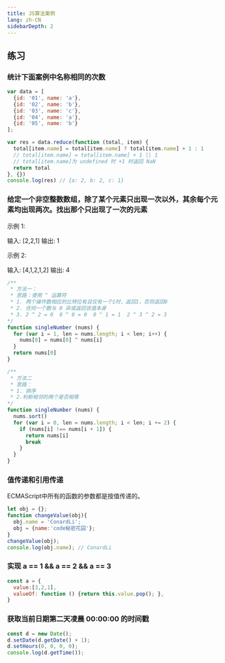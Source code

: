 ```yaml
---
title: JS算法案例
lang: zh-CN
sidebarDepth: 2
---
```


## 练习

### 统计下面案例中名称相同的次数

```js
var data = [
  {id: '01', name: 'a'},
  {id: '02', name: 'b'},
  {id: '03', name: 'c'},
  {id: '04', name: 'a'},
  {id: '05', name: 'b'}
];

var res = data.reduce(function (total, item) {
  total[item.name] = total[item.name] ? total[item.name] + 1 : 1
  // total[item.name] = total[item.name] + 1 || 1
  // total[item.name]为 undefined 时 +1 时返回 NaN
  return total
}, {})
console.log(res) // {a: 2, b: 2, c: 1}
```

### 给定一个非空整数数组，除了某个元素只出现一次以外，其余每个元素均出现两次。找出那个只出现了一次的元素

示例 1:

输入: [2,2,1]
输出: 1

示例 2:

输入: [4,1,2,1,2]
输出: 4

```js
/**
 * 方法一：
 * 思路：使用 ^ 运算符
 * 1. 两个操作数相应的比特位有且仅有一个1时，返回1，否则返回0
 * 2. 任何一个数与 0 异或返回该值本身
 * 3. 2 ^ 2 = 0  0 ^ 0 = 0  0 ^ 1 = 1  2 ^ 3 ^ 2 = 3
*/
function singleNumber (nums) {
  for (var i = 1, len = nums.length; i < len; i++) {
    nums[0] = nums[0] ^ nums[i]
  }
  return nums[0]
}

/**
 * 方法二
 * 思路：
 * 1. 排序
 * 2.判断相邻的两个是否相等
*/
function singleNumber (nums) {
  nums.sort()
  for (var i = 0, len = nums.length; i < len; i += 2) {
    if (nums[i] !== nums[i + 1]) {
      return nums[i]
      break
    }
  }
}
```
### 值传递和引用传递

<p class="fr_th">ECMAScript中所有的函数的参数都是按值传递的。</p>

```js
let obj = {};
function changeValue(obj){
  obj.name = 'ConardLi';
  obj = {name:'code秘密花园'};
}
changeValue(obj);
console.log(obj.name); // ConardLi
```
### 实现 a == 1 && a == 2 && a == 3

```js
const a = {
  value:[3,2,1],
  valueOf: function () {return this.value.pop(); },
} 
```

### 获取当前日期第二天凌晨 00:00:00 的时间戳

```js
const d = new Date();
d.setDate(d.getDate() + 1);
d.setHours(0, 0, 0, 0);
console.log(d.getTime());
```